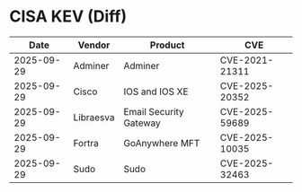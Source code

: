 # CISA KEV (Diff)

| Date | Vendor | Product | CVE |
| ---- | ------ | ------- | --- |
| 2025-09-29 | Adminer | Adminer | CVE-2021-21311 |
| 2025-09-29 | Cisco | IOS and IOS XE | CVE-2025-20352 |
| 2025-09-29 | Libraesva | Email Security Gateway | CVE-2025-59689 |
| 2025-09-29 | Fortra | GoAnywhere MFT | CVE-2025-10035 |
| 2025-09-29 | Sudo | Sudo | CVE-2025-32463 |
